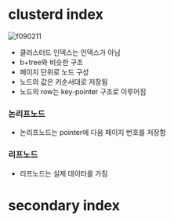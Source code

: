 # clusterd index
![f090211](https://user-images.githubusercontent.com/15135565/137471809-582572b7-8231-48e0-bc26-ef356570c768.gif)
-   클러스터드 인덱스는 인덱스가 아님
-   b+tree와 비슷한 구조
-   페이지 단위로 노드 구성
-   노드의 값은 키순서대로 저장됨
-   노드의 row는 key-pointer 구조로 이루어짐

### 논리프노드

-   논리프노드는 pointer에 다음 페이지 번호를 저장함

### 리프노드

-   리프노드는 실제 데이터를 가짐

# secondary index
